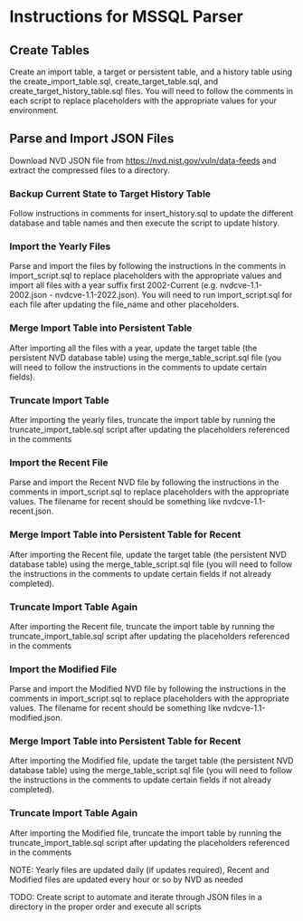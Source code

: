 # Instructions for MSSQL Parser

## Create Tables
Create an import table, a target or persistent table, and a history table using the create_import_table.sql, create_target_table.sql, and create_target_history_table.sql files. You will need to follow the comments in each script to replace placeholders with the appropriate values for your environment.

## Parse and Import JSON Files
Download NVD JSON file from https://nvd.nist.gov/vuln/data-feeds and extract the compressed files to a directory.

### Backup Current State to Target History Table
Follow instructions in comments for insert_history.sql to update the different database and table names and then execute the script to update history.

### Import the Yearly Files
Parse and import the files by following the instructions in the comments in import_script.sql to replace placeholders with the appropriate values and import all files with a year suffix first 2002-Current (e.g. nvdcve-1.1-2002.json - nvdcve-1.1-2022.json). You will need to run import_script.sql for each file after updating the file_name and other placeholders.

### Merge Import Table into Persistent Table
After importing all the files with a year, update the target table (the persistent NVD database table) using the merge_table_script.sql file (you will need to follow the instructions in the comments to update certain fields).

### Truncate Import Table
After importing the yearly files, truncate the import table by running the truncate_import_table.sql script after updating the placeholders referenced in the comments

### Import the Recent File
Parse and import the Recent NVD file by following the instructions in the comments in import_script.sql to replace placeholders with the appropriate values. The filename for recent should be something like nvdcve-1.1-recent.json.

### Merge Import Table into Persistent Table for Recent
After importing the Recent file, update the target table (the persistent NVD database table) using the merge_table_script.sql file (you will need to follow the instructions in the comments to update certain fields if not already completed).

### Truncate Import Table Again
After importing the Recent file, truncate the import table by running the truncate_import_table.sql script after updating the placeholders referenced in the comments

### Import the Modified File
Parse and import the Modified NVD file by following the instructions in the comments in import_script.sql to replace placeholders with the appropriate values. The filename for recent should be something like nvdcve-1.1-modified.json.

### Merge Import Table into Persistent Table for Recent
After importing the Modified file, update the target table (the persistent NVD database table) using the merge_table_script.sql file (you will need to follow the instructions in the comments to update certain fields if not already completed).

### Truncate Import Table Again
After importing the Modified file, truncate the import table by running the truncate_import_table.sql script after updating the placeholders referenced in the comments

NOTE: Yearly files are updated daily (if updates required), Recent and Modified files are updated every hour or so by NVD as needed

TODO: Create script to automate and iterate through JSON files in a directory in the proper order and execute all scripts